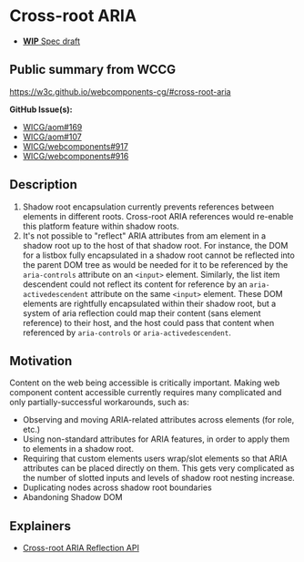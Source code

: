 # Cross-root ARIA

- [**WIP** Spec draft](https://leobalter.github.io/cross-root-aria-delegation/)

## Public summary from WCCG

https://w3c.github.io/webcomponents-cg/#cross-root-aria

**GitHub Issue(s):**

* [WICG/aom#169](https://github.com/WICG/aom/issues/169)
* [WICG/aom#107](https://github.com/WICG/aom/issues/107)
* [WICG/webcomponents#917](https://github.com/WICG/webcomponents/issues/917)
* [WICG/webcomponents#916](https://github.com/WICG/webcomponents/issues/916)

## Description

1. Shadow root encapsulation currently prevents references between elements in different roots. Cross-root ARIA references would re-enable this platform feature within shadow roots.
2. It's not possible to "reflect" ARIA attributes from am element in a shadow root up to the host of that shadow root. For instance, the DOM for a listbox fully encapsulated in a shadow root cannot be reflected into the parent DOM tree as would be needed for it to be referenced by the `aria-controls` attribute on an `<input>` element. Similarly, the list item descendent could not reflect its content for reference by an `aria-activedescendent` attribute on the same `<input>` element. These DOM elements are rightfully encapsulated within their shadow root, but a system of aria reflection could map their content (sans element reference) to their host, and the host could pass that content when referenced by `aria-controls` or `aria-activedescendent`.

## Motivation

Content on the web being accessible is critically important. Making web component content accessible currently requires many complicated and only partially-successful workarounds, such as:

* Observing and moving ARIA-related attributes across elements (for role, etc.)
* Using non-standard attributes for ARIA features, in order to apply them to elements in a shadow root.
* Requiring that custom elements users wrap/slot elements so that ARIA attributes can be placed directly on them. This gets very complicated as the number of slotted inputs and levels of shadow root nesting increase.
* Duplicating nodes across shadow root boundaries
* Abandoning Shadow DOM

## Explainers

- [Cross-root ARIA Reflection API](cross-root-aria-reflection.md)
